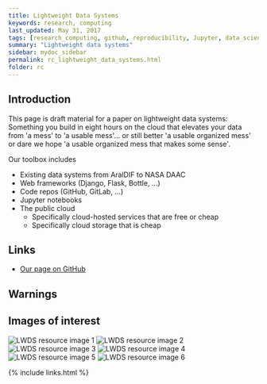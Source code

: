 ```yaml
---
title: Lightweight Data Systems
keywords: research, computing
last_updated: May 31, 2017
tags: [research_computing, github, reproducibility, Jupyter, data_science, cloud_basics, web_framework]
summary: "Lightweight data systems"
sidebar: mydoc_sidebar
permalink: rc_lightweight_data_systems.html
folder: rc
---
```


## Introduction

This page is draft material for a paper on lightweight data systems: Something you build in eight
hours on the cloud that elevates your data from 'a mess' to 'a usable mess'... or still better 
'a usable organized mess' or dare we hope 'a usable organized mess that makes some sense'.


Our toolbox includes


- Existing data systems from AralDIF to NASA DAAC
- Web frameworks (Django, Flask, Bottle, ...)
- Code repos (GitHub, GitLab, ...)
- Jupyter notebooks
- The public cloud
  - Specifically cloud-hosted services that are free or cheap
  - Specifically cloud storage that is cheap


## Links


- [Our page on GitHub](http://github.com)


## Warnings


## Images of interest


![LWDS resource image 1](/documentation/images/rc/rc_lwds001_pyramid.png)
![LWDS resource image 2](/documentation/images/rc/rc_lwds002_size_examples.png)
![LWDS resource image 3](/documentation/images/rc/rc_lwds003_overview1.png)
![LWDS resource image 4](/documentation/images/rc/rc_lwds004_overview2.png)
![LWDS resource image 5](/documentation/images/rc/rc_lwds005_overview3.png)
![LWDS resource image 6](/documentation/images/rc/rc_lwds006_thought_experiment.png)



{% include links.html %}
